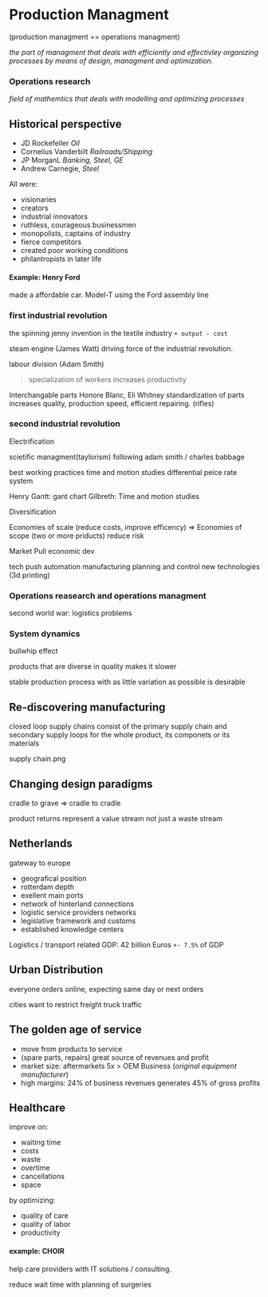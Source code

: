 # Production Managment

(production managment == operations managment)

*the part of managment that deals with efficiently and effectivley organizing processes by means of design, managment and optimization.*

### Operations research

*field of mathemtics that deals with modelling and optimizing processes*

## Historical perspective

+ JD Rockefeller *Oil*
+ Cornelius Vanderbilt *Railroads/Shipping*
+ JP MorganL *Banking, Steel, GE*
+ Andrew Carnegie, *Steel*

All were:
- visionaries
- creators
- industrial innovators
- ruthless, courageous businessmen
- monopolists, captains of industry
- fierce competitors
- created poor working conditions
- philantropists in later life

#### Example: Henry Ford

made a affordable car.
Model-T using the Ford assembly line

### first industrial revolution
the spinning jenny invention
in the textile industry
`+ output - cost`

steam engine (James Watt) driving force of the industrial revolution.

labour division (Adam Smith)
> specialization of workers increases productivity

Interchangable parts Honore Blanc, Eli Whitney
standardization of parts increases quality, production speed, efficient repairing. (rifles)

### second industrial revolution

Electrification

scietific managment(taylorism) following adam smith / charles babbage

best working practices
time and motion studies
differential peice rate system

Henry Gantt: gant chart
Gilbreth: Time and motion studies

Diversification

Economies of scale (reduce costs, improve efficency) => Economies of scope (two or more priducts) reduce risk

Market Pull
economic dev

tech push
automation
manufacturing planning and control
new technologies (3d printing)

### Operations reasearch and operations managment

second world war: logistics problems

### System dynamics

bullwhip effect

products that are diverse in quality makes it slower

stable production process with as little variation as possible is desirable

## Re-discovering manufacturing

closed loop supply chains consist of the primary supply chain and secondary supply loops for the whole product, its componets or its materials

supply chain.png

## Changing design paradigms

cradle to grave => cradle to cradle

product returns represent a value stream not just a waste stream

## Netherlands

gateway to europe

+ geografical position
+ rotterdam depth
+ exellent main ports
+ network of hinterland connections
+ logistic service providers networks
+ legislative framework and customs
+ established knowledge centers

Logistics / transport related GDP:
42 billion Euros `+- 7.5%` of GDP

## Urban Distribution
everyone orders online,
expecting same day or next orders

cities want to restrict freight truck traffic

## The golden age of service

+ move from products to service
+ (spare parts, repairs) great source of revenues and profit
+ market size: aftermarkets 5x > OEM Business (*original equipment manufacturer*)
+ high margins: 24% of business revenues generates 45% of gross profits

## Healthcare

improve on:
- waiting time
- costs
- waste
- overtime
- cancellations
- space

by optimizing:
- quality of care
- quality of labor
- productivity

#### example: CHOIR

help care providers with
IT solutions / consulting.

reduce wait time with planning of surgeries
